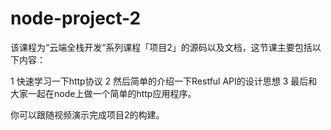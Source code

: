 # node-project-2


该课程为“云端全栈开发“系列课程「项目2」的源码以及文档，这节课主要包括以下内容：

1 快速学习一下http协议
2 然后简单的介绍一下Restful API的设计思想
3 最后和大家一起在node上做一个简单的http应用程序。

你可以跟随视频演示完成项目2的构建。
